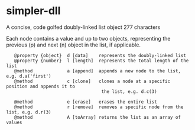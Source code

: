 # simpler-dll
A concise, code golfed doubly-linked list object
277 characters

Each node contains a value and up to two objects, representing the previous (p) and next (n) object in the list, if applicable.

```
   @property {object}  d [data]    represents the doubly-linked list
   @property {number}  l [length]  represents the total length of the list
   @method             a [append]  appends a new node to the list, e.g. d.a('first')
   @method             c [clone]   clones a node at a specific position and appends it to
                                    the list, e.g. d.c(3)
   
   @method             e [erase]   erases the entire list
   @method             r [remove]  removes a specific node from the list, e.g. d.r(3)
   @method             A [toArray] returns the list as an array of values
```
